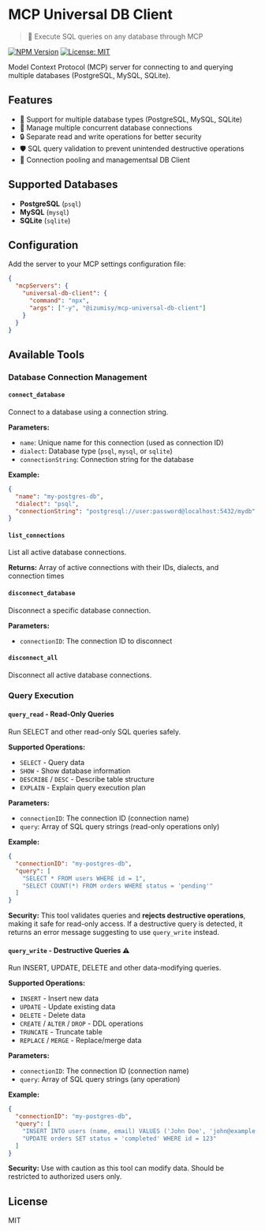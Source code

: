 # MCP Universal DB Client

> 🚀 Execute SQL queries on any database through MCP

[![NPM Version](https://img.shields.io/npm/v/%40izumisy%2Fmcp-universal-db-client)](https://www.npmjs.com/package/@izumisy/mcp-universal-db-client)
[![License: MIT](https://img.shields.io/badge/License-MIT-yellow.svg)](https://opensource.org/licenses/MIT)

Model Context Protocol (MCP) server for connecting to and querying multiple databases (PostgreSQL, MySQL, SQLite).

## Features

- 🔌 Support for multiple database types (PostgreSQL, MySQL, SQLite)
- 🔄 Manage multiple concurrent database connections
- 🔒 Separate read and write operations for better security
- 🛡️ SQL query validation to prevent unintended destructive operations
- 💾 Connection pooling and managementsal DB Client

## Supported Databases

- **PostgreSQL** (`psql`)
- **MySQL** (`mysql`)
- **SQLite** (`sqlite`)

## Configuration

Add the server to your MCP settings configuration file:

```json
{
  "mcpServers": {
    "universal-db-client": {
      "command": "npx",
      "args": ["-y", "@izumisy/mcp-universal-db-client"]
    }
  }
}
```

## Available Tools

### Database Connection Management

#### `connect_database`

Connect to a database using a connection string.

**Parameters:**
- `name`: Unique name for this connection (used as connection ID)
- `dialect`: Database type (`psql`, `mysql`, or `sqlite`)
- `connectionString`: Connection string for the database

**Example:**
```json
{
  "name": "my-postgres-db",
  "dialect": "psql",
  "connectionString": "postgresql://user:password@localhost:5432/mydb"
}
```

#### `list_connections`

List all active database connections.

**Returns:** Array of active connections with their IDs, dialects, and connection times

#### `disconnect_database`

Disconnect a specific database connection.

**Parameters:**
- `connectionID`: The connection ID to disconnect

#### `disconnect_all`

Disconnect all active database connections.

### Query Execution

#### `query_read` - Read-Only Queries

Run SELECT and other read-only SQL queries safely.

**Supported Operations:**
- `SELECT` - Query data
- `SHOW` - Show database information
- `DESCRIBE` / `DESC` - Describe table structure
- `EXPLAIN` - Explain query execution plan

**Parameters:**
- `connectionID`: The connection ID (connection name)
- `query`: Array of SQL query strings (read-only operations only)

**Example:**
```json
{
  "connectionID": "my-postgres-db",
  "query": [
    "SELECT * FROM users WHERE id = 1",
    "SELECT COUNT(*) FROM orders WHERE status = 'pending'"
  ]
}
```

**Security:** This tool validates queries and **rejects destructive operations**, making it safe for read-only access. If a destructive query is detected, it returns an error message suggesting to use `query_write` instead.

#### `query_write` - Destructive Queries ⚠️

Run INSERT, UPDATE, DELETE and other data-modifying queries.

**Supported Operations:**
- `INSERT` - Insert new data
- `UPDATE` - Update existing data
- `DELETE` - Delete data
- `CREATE` / `ALTER` / `DROP` - DDL operations
- `TRUNCATE` - Truncate table
- `REPLACE` / `MERGE` - Replace/merge data

**Parameters:**
- `connectionID`: The connection ID (connection name)
- `query`: Array of SQL query strings (any operation)

**Example:**
```json
{
  "connectionID": "my-postgres-db",
  "query": [
    "INSERT INTO users (name, email) VALUES ('John Doe', 'john@example.com')",
    "UPDATE orders SET status = 'completed' WHERE id = 123"
  ]
}
```

**Security:** Use with caution as this tool can modify data. Should be restricted to authorized users only.

## License

MIT
